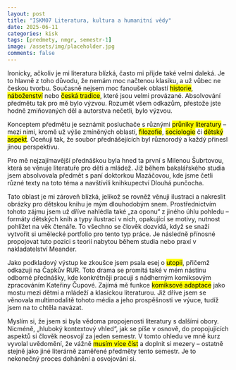 ```yaml
---
layout: post
title: "ISKM07 Literatura, kultura a humanitní vědy"
date: 2025-06-11
categories: kisk
tags: [predmety, nmgr, semestr-1]
image: /assets/img/placeholder.jpg
comments: false
---
```


<p>Ironicky, ačkoliv je mi literatura blízká, často mi přijde také velmi daleká. Je to hlavně z toho důvodu, že nemám moc načtenou klasiku, a už vůbec ne českou tvorbu. Současně nejsem moc fanoušek oblastí <mark>historie</mark>, <mark>náboženství</mark> nebo <mark>česká tradice</mark>, které jsou velmi provázané. Absolvování předmětu tak pro mě bylo výzvou. Rozumět všem odkazům, přestože jste hodně zmiňovaných děl a autorstva nečetli, bylo výzvou.</p>

<p>Konceptem předmětu je seznámit posluchače s různými <mark>průniky literatury</mark> – mezi nimi, kromě už výše zmíněných oblastí, <mark>filozofie</mark>, <mark>sociologie</mark> či <mark>dětský aspekt</mark>. Oceňuji tak, že soubor přednášejících byl různorodý a každý přinesl jinou perspektivu.</p>

<p>Pro mě nejzajímavější přednáškou byla hned ta první s Milenou Šubrtovou, která se věnuje literatuře pro děti a mládež. Již během bakalářského studia jsem absolvovala předmět s paní doktorkou Mazáčovou, kde jsme četli různé texty na toto téma a navštívili knihkupectví Dlouhá punčocha.</p>

<p>Tato oblast je mi zároveň blízká, jelikož se rovněž věnuji ilustraci a nakreslit obrázky pro dětskou knihu je mým dlouhodobým snem. Prostřednictvím tohoto zájmu jsem už dříve nahlédla také „za oponu“ z jiného úhlu pohledu – formáty dětských knih a typy ilustrací v nich, opakující se motivy, nutnost pohlížet na věk čtenáře. To všechno se člověk dozvídá, když se snaží vytvořit si umělecké portfolio pro tento typ práce. Je následně přínosné propojovat tuto pozici s teorií nabytou během studia nebo praxí v nakladatelství Meander.</p>

<p>Jako podkladový výstup ke zkoušce jsem psala esej o <mark>utopii</mark>, přičemž odkazuji na Čapkův RUR. Toto drama se promítá také v mém nástinu odborné přednášky, kde konkrétněji pracuji s nádherným komiksovým zpracováním Kateřiny Čupové. Zajímá mě funkce <mark>komiksové adaptace</mark> jako mostu mezi dětmi a mládeží a klasickou literaturou. Již dříve jsem se věnovala multimodalitě tohoto média a jeho prospěšnosti ve výuce, tudíž jsem na to chtěla navázat.</p>

<p>Myslím si, že jsem si byla vědoma propojenosti literatury s dalšími obory. Nicméně, „hluboký kontextový vhled“, jak se píše v osnově, do propojujících aspektů si člověk neosvojí za jeden semestr. V tomto ohledu ve mně kurz vyvolal uvědomění, že vážně <mark>musím více číst</mark> a doplnit si mezery – ostatně stejně jako jiné literárně zaměřené předměty tento semestr. Je to nekonečný proces dohánění a osvojování si.</p>
